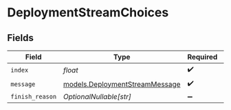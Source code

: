 # DeploymentStreamChoices


## Fields

| Field                                                                  | Type                                                                   | Required                                                               | Description                                                            |
| ---------------------------------------------------------------------- | ---------------------------------------------------------------------- | ---------------------------------------------------------------------- | ---------------------------------------------------------------------- |
| `index`                                                                | *float*                                                                | :heavy_check_mark:                                                     | N/A                                                                    |
| `message`                                                              | [models.DeploymentStreamMessage](../models/deploymentstreammessage.md) | :heavy_check_mark:                                                     | N/A                                                                    |
| `finish_reason`                                                        | *OptionalNullable[str]*                                                | :heavy_minus_sign:                                                     | N/A                                                                    |